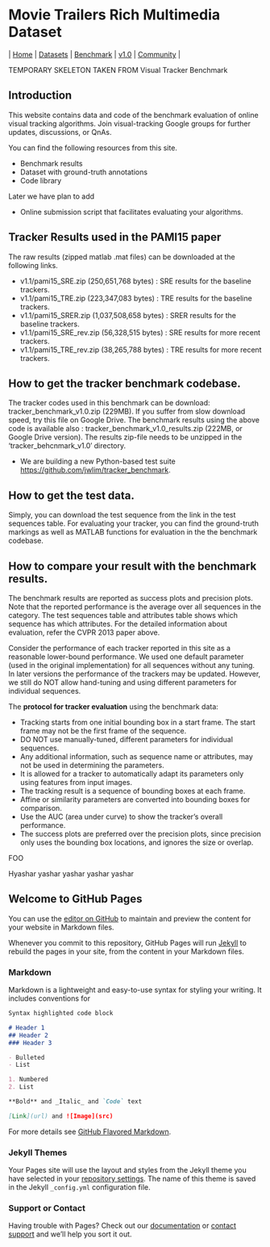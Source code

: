 # Movie Trailers Rich Multimedia Dataset

| [Home](index.md) | [Datasets](datasets.md) | [Benchmark](benchmark.md) | [v1.0](version.md) | [Community](community.md) |

TEMPORARY SKELETON TAKEN FROM Visual Tracker Benchmark

## Introduction

This website contains data and code of the benchmark evaluation of online visual tracking algorithms.
Join visual-tracking Google groups for further updates, discussions, or QnAs.

You can find the following resources from this site.
- Benchmark results
- Dataset with ground-truth annotations
- Code library

Later we have plan to add
- Online submission script that facilitates evaluating your algorithms.

## Tracker Results used in the PAMI15 paper

The raw results (zipped matlab .mat files) can be downloaded at the following links.
- v1.1/pami15_SRE.zip (250,651,768 bytes) : SRE results for the baseline trackers.
- v1.1/pami15_TRE.zip (223,347,083 bytes) : TRE results for the baseline trackers.
- v1.1/pami15_SRER.zip (1,037,508,658 bytes) : SRER results for the baseline trackers.
- v1.1/pami15_SRE_rev.zip (56,328,515 bytes) : SRE results for more recent trackers.
- v1.1/pami15_TRE_rev.zip (38,265,788 bytes) : TRE results for more recent trackers.

## How to get the tracker benchmark codebase.

The tracker codes used in this benchmark can be download: tracker_benchmark_v1.0.zip (229MB).
If you suffer from slow download speed, try this file on Google Drive.
The benchmark results using the above code is available also : tracker_benchmark_v1.0_results.zip (222MB, or Google Drive version).
The results zip-file needs to be unzipped in the ‘tracker_behcnmark_v1.0′ directory.
- We are building a new Python-based test suite https://github.com/jwlim/tracker_benchmark.

## How to get the test data.

Simply, you can download the test sequence from the link in the test sequences table. For evaluating your tracker, you can find the ground-truth markings as well as MATLAB functions for evaluation in the the benchmark codebase.

## How to compare your result with the benchmark results.

The benchmark results are reported as success plots and precision plots. Note that the reported performance is the average over all sequences in the category. The test sequences table and attributes table shows which sequence has which attributes. For the detailed information about evaluation, refer the CVPR 2013 paper above.

Consider the performance of each tracker reported in this site as a reasonable lower-bound performance. We used one default parameter (used in the original implementation) for all sequences without any tuning. In later versions the performance of the trackers may be updated. However, we still do NOT allow hand-tuning and using different parameters for individual sequences.

The **protocol for tracker evaluation** using the benchmark data:
- Tracking starts from one initial bounding box in a start frame.
    The start frame may not be the first frame of the sequence.
- DO NOT use manually-tuned, different parameters for individual sequences.
- Any additional information, such as sequence name or attributes, may not be used in determining the parameters.
- It is allowed for a tracker to automatically adapt its parameters only using features from input images.
- The tracking result is a sequence of bounding boxes at each frame.
- Affine or similarity parameters are converted into bounding boxes for comparison.
- Use the AUC (area under curve) to show the tracker’s overall performance.
- The success plots are preferred over the precision plots, since precision only uses the bounding box locations, and ignores the size or overlap.







FOO

Hyashar yashar yashar yashar yashar
## Welcome to GitHub Pages

You can use the [editor on GitHub](https://github.com/mmprj/mtrm_dataset/edit/master/index.md) to maintain and preview the content for your website in Markdown files.

Whenever you commit to this repository, GitHub Pages will run [Jekyll](https://jekyllrb.com/) to rebuild the pages in your site, from the content in your Markdown files.

### Markdown

Markdown is a lightweight and easy-to-use syntax for styling your writing. It includes conventions for

```markdown
Syntax highlighted code block

# Header 1
## Header 2
### Header 3

- Bulleted
- List

1. Numbered
2. List

**Bold** and _Italic_ and `Code` text

[Link](url) and ![Image](src)
```

For more details see [GitHub Flavored Markdown](https://guides.github.com/features/mastering-markdown/).

### Jekyll Themes

Your Pages site will use the layout and styles from the Jekyll theme you have selected in your [repository settings](https://github.com/mmprj/mtrm_dataset/settings). The name of this theme is saved in the Jekyll `_config.yml` configuration file.

### Support or Contact

Having trouble with Pages? Check out our [documentation](https://help.github.com/categories/github-pages-basics/) or [contact support](https://github.com/contact) and we’ll help you sort it out.
